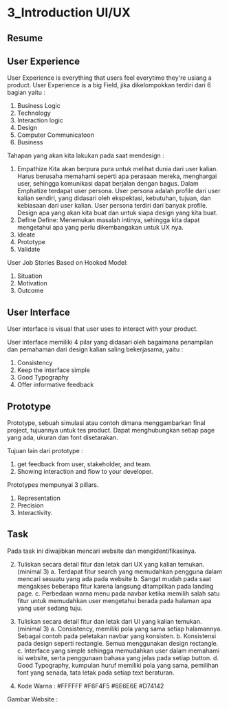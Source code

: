 # 3_Introduction UI/UX

## Resume

## User Experience
User Experience is everything that users feel everytime they're usiang a product.
User Experience is a big Field, jika dikelompokkan terdiri dari 6 bagian yaitu :
1. Business Logic
2. Technology
3. Interaction logic 
4. Design
5. Computer Communicatoon
6. Business

Tahapan yang akan kita lakukan pada saat mendesign :
1. Empathize
Kita akan berpura pura untuk melihat dunia dari user kalian. Harus berusaha memahami seperti apa perasaan mereka, menghargai user, sehingga komunikasi dapat berjalan dengan bagus.
Dalam Emphatize terdapat user persona. User persona adalah profile dari user kalian sendiri, yang didasari oleh ekspektasi, kebutuhan, tujuan, dan kebiasaan dari user kalian. 
User persona terdiri dari banyak profile. Design apa yang akan kita buat dan untuk siapa design yang kita buat.
2. Define
Define: Menemukan masalah intinya, sehingga kita dapat mengetahui apa yang perlu dikembangakan untuk UX nya.
3. Ideate
4. Prototype
5. Validate

User Job Stories Based on Hooked Model:
1. Situation
2. Motivation
3. Outcome

## User Interface
User interface is visual that user uses to interact with your product.

User interface memiliki 4 pilar yang didasari oleh bagaimana penampilan dan pemahaman dari design kalian saling bekerjasama, yaitu :
1. Consistency
2. Keep the interface simple
3. Good Typography
4. Offer informative feedback

## Prototype
Prototype, sebuah simulasi atau contoh dimana menggambarkan final project, tujuannya untuk tes product. Dapat menghubungkan setiap page yang ada, ukuran dan font disetarakan.

Tujuan lain dari prototype :
1. get feedback from user, stakeholder, and team.
2. Showing interaction and flow to your developer.

Prototypes mempunyai 3 pillars.
1. Representation
2. Precision
3. Interactivity.

## Task
Pada task ini diwajibkan mencari website dan mengidentifikasinya.

2. Tuliskan secara detail fitur dan letak dari UX yang kalian temukan. (minimal 3)
a.	Terdapat fitur search yang memudahkan pengguna dalam mencari sesuatu yang ada pada website
b.	Sangat mudah pada saat mengakses beberapa fitur karena langsung ditampilkan pada landing page.
c.	Perbedaan warna menu pada navbar ketika memilih salah satu fitur untuk memudahkan user mengetahui berada pada halaman apa yang user sedang tuju.

3. Tuliskan secara detail fitur dan letak dari UI yang kalian temukan. (minimal 3)
a.	Consistency, memiliki pola yang sama setiap halamannya. Sebagai contoh pada peletakan navbar yang konsisten.
b.	Konsistensi pada design seperti rectangle. Semua menggunakan design rectangle.
c.	Interface yang simple sehingga memudahkan user dalam memahami isi website, serta penggunaan bahasa yang jelas pada setiap button.
d.	Good Typography, kumpulan huruf memiliki pola yang sama, pemilihan font yang senada, tata letak pada setiap text beraturan.

4. Kode Warna :
#FFFFFF
#F6F4F5
#6E6E6E
#D74142

Gambar Website :
